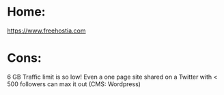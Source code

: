 # Home:
https://www.freehostia.com

# Cons:
6 GB Traffic limit is so low! Even a one page site shared on a Twitter with < 500 followers can max it out (CMS: Wordpress)
